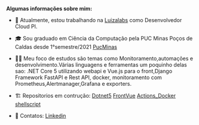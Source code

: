 
**Algumas informações sobre mim:**

- :briefcase: Atualmente, estou trabalhando na [Luizalabs](https://www.instagram.com/luizalabs/) como Desenvolvedor Cloud Pl.
- :mortar_board:  Sou graduado em Ciência da Computação pela PUC Minas Poços de Caldas desde 1°semestre/2021 [PucMinas](https://www.pucpcaldas.br/default.php)
- :man_technologist: Meu foco de estudos são temas como Monitoramento,automações e desenvolvimento.Várias linguagens e ferramentas um poquinho delas sao: .NET Core 5 utilizando webapi e Vue.js para o front,Django Framework FastAPI e Rest API, docker, monitoramento com Prometheus,Alertmanager,Grafana e exporters.
- :building_construction: Repositorios em contrução: [Dotnet5](https://github.com/Gabrielgsn30/Dotnet5) [FrontVue](https://github.com/Gabrielgsn30/FrontVue)  [Actions_Docker](https://github.com/Gabrielgsn30/cursoactions) [shellscript](https://github.com/Gabrielgsn30/Shellscript)

- :email: Contatos: [Linkedin](http://www.linkedin.com/in/gabriel-silva-nascimento-466aa7b0)
